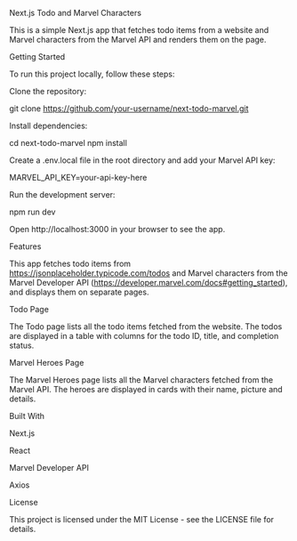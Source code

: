Next.js Todo and Marvel Characters

This is a simple Next.js app that fetches todo items from a website and Marvel characters from the Marvel API and renders them on the page.


Getting Started

To run this project locally, follow these steps:



Clone the repository:


git clone https://github.com/your-username/next-todo-marvel.git


Install dependencies:


cd next-todo-marvel
npm install


Create a .env.local file in the root directory and add your Marvel API key:


MARVEL_API_KEY=your-api-key-here


Run the development server:


npm run dev


Open http://localhost:3000 in your browser to see the app.




Features

This app fetches todo items from https://jsonplaceholder.typicode.com/todos and Marvel characters from the Marvel Developer API (https://developer.marvel.com/docs#getting_started), and displays them on separate pages.


Todo Page

The Todo page lists all the todo items fetched from the website. The todos are displayed in a table with columns for the todo ID, title, and completion status.


Marvel Heroes Page

The Marvel Heroes page lists all the Marvel characters fetched from the Marvel API. The heroes are displayed in cards with their name, picture and details.


Built With


Next.js

React

Marvel Developer API

Axios


License

This project is licensed under the MIT License - see the LICENSE file for details.